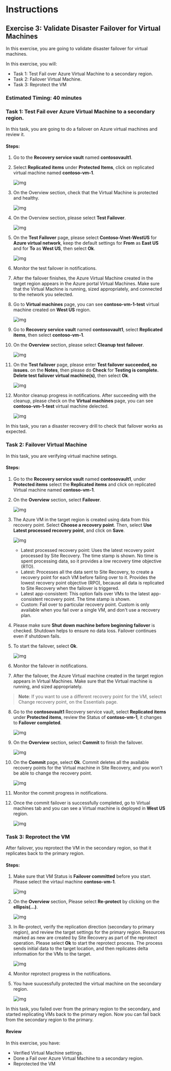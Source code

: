 # Instructions

## Exercise 3: Validate Disaster Failover for Virtual Machines

In this exercise, you are going to validate disaster failover for virtual machines. 

In this exercise, you will:

+ Task 1: Test Fail over Azure Virtual Machine to a secondary region.
+ Task 2: Failover Virtual Machine.
+ Task 3: Reprotect the VM

### Estimated Timing: 40 minutes

### Task 1: Test Fail over Azure Virtual Machine to a secondary region.

In this task, you are going to do a failover on Azure virtual machines and review it.

#### Steps:

1. Go to the **Recovery service vault** named **contosovault1**.

2. Select **Replicated items** under **Protected Items**, click on replicated virtual machine named **contoso-vm-1**.

    ![img](../media/ver1.png)

3. On the Overview section, check that the Virtual Machine is protected and healthy.

    ![img](../media/ver2.png)

4. On the Overview section, please select **Test Failover**.

    ![img](../media/ver3.png)

5. On the **Test Failover** page, please select **Contoso-Vnet-WestUS** for **Azure virtual network**, keep the default settings for **From** as **East US** and for **To** as **West US**, then select **Ok**.

    ![img](../media/ver4.png)

6. Monitor the test failover in notifications.

7. After the failover finishes, the Azure Virtual Machine created in the target region appears in the Azure portal Virtual Machines. Make sure that the Virtual Machine is running, sized appropriately, and connected to the network you selected.

8. Go to **Virtual machines** page, you can see **contoso-vm-1-test** virtual machine created on **West US** region. 

    ![img](../media/ver5lab11.png)

9. Go to **Recovery service vault** named **contosovault1**, select **Replicated items**, then select **contoso-vm-1**.

10. On the **Overview** section, please select **Cleanup test failover**.

    ![img](../media/ver6lab11.png)

11. On the **Test failover** page, please enter **Test failover succeeded, no issues.** on the **Notes**, then please do **Check** for **Testing is complete. Delete test failover virtual machine(s)**, then select **Ok**.

    ![img](../media/ver8lab11.png)

12. Monitor cleanup progress in notifications. After succeeding with the cleanup, please check on the **Virtual machines** page, you can see **contoso-vm-1-test** virtual machine delected. 

    ![img](../media/ver7lab11.png)

In this task, you ran a disaster recovery drill to check that failover works as expected. 

### Task 2: Failover Virtual Machine
In this task, you are verifying virtual machine setings.

#### Steps:

1. Go to the **Recovery service vault** named **contosovault1**, under **Protected items** select the **Replicated items** and click on replicated Virtual machine named **contoso-vm-1**.

2. On the **Overview** section, select **Failover**.

    ![img](../media/fa1.png)     

3. The Azure VM in the target region is created using data from this recovery point. Select **Choose a recovery point**. Then, select **Use Latest processed recovery point**, and click on **Save**.

    ![img](../media/L11E3T1S3.png)

    - Latest processed recovery point: Uses the latest recovery point processed by Site Recovery. The time stamp is shown. No time is spent processing data, so it  provides a low recovery time objective (RTO).
    - Latest: Processes all the data sent to Site Recovery, to create a recovery point for each VM before failing over to it. Provides the lowest recovery point objective (RPO), because all data is replicated to Site Recovery when the failover is triggered.
    - Latest app-consistent: This option fails over VMs to the latest app-consistent recovery point. The time stamp is shown.
    - Custom: Fail over to particular recovery point. Custom is only available when you fail over a single VM, and don't use a recovery plan.

4. Please make sure **Shut down machine before beginning failover** is checked. Shutdown helps to ensure no data loss. Failover continues even if shutdown fails.

5. To start the failover, select **Ok**.

    ![img](../media/fa2.png)

6. Monitor the failover in notifications.

7. After the failover, the Azure Virtual machine created in the target region appears in Virtual Machines. Make sure that the Virtual machine is running, and sized appropriately. 

  >**Note**: If you want to use a different recovery point for the VM, select Change recovery point, on the Essentials page.
  
8. Go to the **contosovault1** Recovery service vault, select **Replicated items** under **Protected items**, review the Status of **contoso-vm-1**, it changes to **Failover completed**.

    ![img](../media/fa3.png)

9. On the **Overview** section, select **Commit** to finish the failover.

    ![img](../media/fa4.png)

10. On the **Commit** page, select **Ok**. Commit deletes all the available recovery points for the Virtual machine in Site Recovery, and you won't be able to change the recovery point.

    ![img](../media/fa5.png)

11. Monitor the commit progress in notifications.

12. Once the commit failover is successfully completed, go to Virtual machines tab and you can see a Virtual machine is deployed in **West US** region.

    ![img](../media/fa6.png)



### Task 3: Reprotect the VM

After failover, you reprotect the VM in the secondary region, so that it replicates back to the primary region.

#### Steps:

1. Make sure that VM Status is **Failover committed** before you start. Please select the virtaul machine **contoso-vm-1**.

    ![img](../media/fa7.png)

2. On the **Overview** section, Please select **Re-protect** by clicking on the **ellipsis(...)**.

    ![img](../media/fa8.png)

3. In Re-protect, verify the replication direction (secondary to primary region), and review the target settings for the primary region. Resources marked as new are created by Site Recovery as part of the reprotect operation. Please select **Ok** to start the reprotect process. The process sends initial data to the target location, and then replicates delta information for the VMs to the target.

    ![img](../media/fa9.png)

4. Monitor reprotect progress in the notifications.

5. You have suucessfully protected the virtual machine on the secondary region.

    ![img](../media/fa10.png)

In this task, you failed over from the primary region to the secondary, and started replicating VMs back to the primary region. Now you can fail back from the secondary region to the primary.

#### Review

In this exercise, you have:

- Verified Virtual Machine settings.
- Done a Fail over Azure Virtual Machine to a secondary region.
- Reprotected the VM
